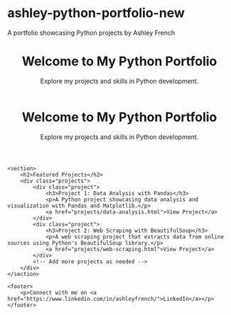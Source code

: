 # ashley-python-portfolio-new
A portfolio showcasing Python projects by Ashley French

<!DOCTYPE html>
<html lang="en">
<head>
    <meta charset="UTF-8">
    <meta name="viewport" content="width=device-width, initial-scale=1.0">
   
    
</head>
<body>
    <header>
        <h1>Welcome to My Python Portfolio</h1>
        <p>Explore my projects and skills in Python development.</p>
    </header>
<!DOCTYPE html>
<html lang="en">
<head>
    <meta charset="UTF-8">
    <meta name="viewport" content="width=device-width, initial-scale=1.0">
    <title>Ashley French's Python Portfolio</title>
    <link rel="stylesheet" href="css/style.css">
</head>
<body>
    <header>
        <h1>Welcome to My Python Portfolio</h1>
        <p>Explore my projects and skills in Python development.</p>
    </header>
    
    <section>
        <h2>Featured Projects</h2>
        <div class="projects">
            <div class="project">
                <h3>Project 1: Data Analysis with Pandas</h3>
                <p>A Python project showcasing data analysis and visualization with Pandas and Matplotlib.</p>
                <a href="projects/data-analysis.html">View Project</a>
            </div>
            <div class="project">
                <h3>Project 2: Web Scraping with BeautifulSoup</h3>
                <p>A web scraping project that extracts data from online sources using Python's BeautifulSoup library.</p>
                <a href="projects/web-scraping.html">View Project</a>
            </div>
            <!-- Add more projects as needed -->
        </div>
    </section>
    
    <footer>
        <p>Connect with me on <a href="https://www.linkedin.com/in/ashleyfrench/">LinkedIn</a></p>
    </footer>
</body>
</html>
    
    
           
  


